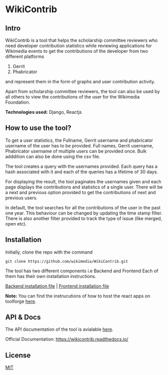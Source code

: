 # WikiContrib

## Intro

WikiContrib is a tool that helps the scholarship committee reviewers who need developer contribution statistics while reviewing applications for Wikimedia events to get the contributions of the developer from two different platforms

1. Gerrit
2. Phabricator

and represent them in the form of graphs and user contribution activity.

Apart from scholarship committee reviewers, the tool can also be used by all others to view the contributions of the user for the Wikimedia Foundation.

**Technologies used:** Django, Reactjs

## How to use the tool?

To get a user statistics, the Fullname, Gerrit username and phabricator username of the user has to be provided. Full names, Gerrit username, Phabricator username of multiple users can be provided once. Bulk adddition can also be done using the csv file.

The tool creates a query with the usernames provided. Each query has a hash associated with it and each of the queries has a lifetime of 30 days.

For displaying the result, the tool paginates the usernames given and each page displays the contributions and statistics of a single user. There will be a next and previous option provided to get the contributions of next and previous users.

In default, the tool searches for all the contributions of the user in the past one year. This behaviour can be changed by updating the time stamp filter. There is also another filter provided to track the type of issue (like merged, open etc).

## Installation

Initially, clone the repo with the command

```commandline
git clone https://github.com/wikimedia/WikiContrib.git
```

The tool has two different components i.e Backend and Frontend Each of them has their own installation instructions.

[Backend installation file](https://github.com/wikimedia/WikiContrib/blob/master/backend/Contraband/Install.md) | [Frontend installation file](https://github.com/wikimedia/WikiContrib/tree/master/frontend/WikiContrib-Frontend/Install.md)

**Note:** You can find the instrucutions of how to host the react apps on toolforge [here](DEPLOYING.md).

## API & Docs

The API documentation of the tool is avialable [here](https://documenter.getpostman.com/view/6222710/SVYurxMj).

Official Documentation: https://wikicontrib.readthedocs.io/

## License

[MIT](https://github.com/wikimedia/WikiContrib/blob/master/LICENSE)
